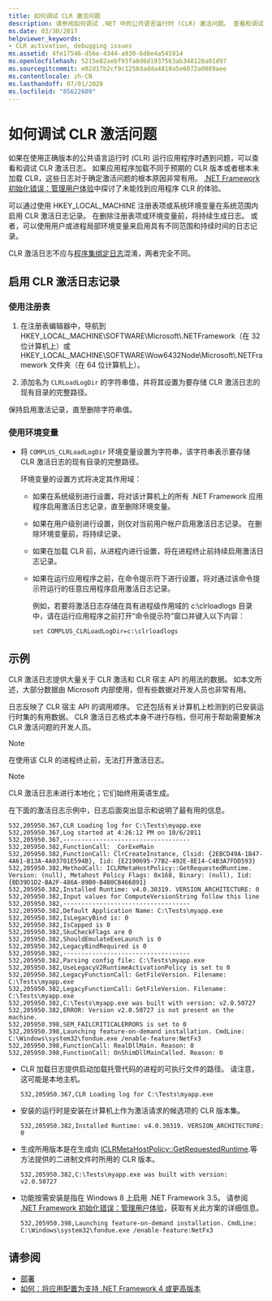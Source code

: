 ```yaml
---
title: 如何调试 CLR 激活问题
description: 请参阅如何调试 .NET 中的公共语言运行时 (CLR) 激活问题。 查看和调试 CLR 激活日志，这在确定根本原因时可能很有用。
ms.date: 03/30/2017
helpviewer_keywords:
- CLR activation, debugging issues
ms.assetid: 4fe17546-d56e-4344-a930-6d8e4a545914
ms.openlocfilehash: 5215e82aebf93fa8d6d1937563ab348126a01d97
ms.sourcegitcommit: e02d17b2cf9c1258dadda4810a5e6072a0089aee
ms.contentlocale: zh-CN
ms.lasthandoff: 07/01/2020
ms.locfileid: "85622609"
---
```

# <a name="how-to-debug-clr-activation-issues"></a>如何调试 CLR 激活问题

如果在使用正确版本的公共语言运行时 (CLR) 运行应用程序时遇到问题，可以查看和调试 CLR 激活日志。 如果应用程序加载不同于预期的 CLR 版本或者根本未加载 CLR，这些日志对于确定激活问题的根本原因非常有用。 [.NET Framework 初始化错误：管理用户体验](initialization-errors-managing-the-user-experience.md)中探讨了未能找到应用程序 CLR 的体验。

可以通过使用 HKEY_LOCAL_MACHINE 注册表项或系统环境变量在系统范围内启用 CLR 激活日志记录。 在删除注册表项或环境变量前，将持续生成日志。 或者，可以使用用户或进程局部环境变量来启用具有不同范围和持续时间的日志记录。

CLR 激活日志不应与[程序集绑定日志](../tools/fuslogvw-exe-assembly-binding-log-viewer.md)混淆，两者完全不同。

## <a name="to-enable-clr-activation-logging"></a>启用 CLR 激活日志记录

### <a name="using-the-registry"></a>使用注册表

1. 在注册表编辑器中，导航到 HKEY_LOCAL_MACHINE\SOFTWARE\Microsoft\\.NETFramework（在 32 位计算机上）或 HKEY_LOCAL_MACHINE\SOFTWARE\Wow6432Node\Microsoft\\.NETFramework 文件夹（在 64 位计算机上）。

2. 添加名为 `CLRLoadLogDir` 的字符串值，并将其设置为要存储 CLR 激活日志的现有目录的完整路径。

保持启用激活记录，直至删除字符串值。

### <a name="using-an-environment-variable"></a>使用环境变量

- 将 `COMPLUS_CLRLoadLogDir` 环境变量设置为字符串，该字符串表示要存储 CLR 激活日志的现有目录的完整路径。

    环境变量的设置方式将决定其作用域：

  - 如果在系统级别进行设置，将对该计算机上的所有 .NET Framework 应用程序启用激活日志记录，直至删除环境变量。

  - 如果在用户级别进行设置，则仅对当前用户帐户启用激活日志记录。 在删除环境变量前，将持续记录。

  - 如果在加载 CLR 前，从进程内进行设置，将在进程终止前持续启用激活日志记录。

  - 如果在运行应用程序之前，在命令提示符下进行设置，将对通过该命令提示符运行的任意应用程序启用激活日志记录。

    例如，若要将激活日志存储在具有进程级作用域的 c:\clrloadlogs 目录中，请在运行应用程序之前打开“命令提示符”窗口并键入以下内容：

    ```console
    set COMPLUS_CLRLoadLogDir=c:\clrloadlogs
    ```

## <a name="example"></a>示例

CLR 激活日志提供大量关于 CLR 激活和 CLR 宿主 API 的用法的数据。 如本文所述，大部分数据由 Microsoft 内部使用，但有些数据对开发人员也非常有用。

日志反映了 CLR 宿主 API 的调用顺序。 它还包括有关计算机上检测到的已安装运行时集的有用数据。 CLR 激活日志格式本身不进行存档，但可用于帮助需要解决 CLR 激活问题的开发人员。

> [!NOTE]
> 在使用该 CLR 的进程终止前，无法打开激活日志。

> [!NOTE]
> CLR 激活日志未进行本地化；它们始终用英语生成。

在下面的激活日志示例中，日志后面突出显示和说明了最有用的信息。

```output
532,205950.367,CLR Loading log for C:\Tests\myapp.exe
532,205950.367,Log started at 4:26:12 PM on 10/6/2011
532,205950.367,-----------------------------------
532,205950.382,FunctionCall: _CorExeMain
532,205950.382,FunctionCall: ClrCreateInstance, Clsid: {2EBCD49A-1B47-4A61-B13A-4A03701E594B}, Iid: {E2190695-77B2-492E-8E14-C4B3A7FDD593}
532,205950.382,MethodCall: ICLRMetaHostPolicy::GetRequestedRuntime. Version: (null), Metahost Policy Flags: 0x168, Binary: (null), Iid: {BD39D1D2-BA2F-486A-89B0-B4B0CB466891}
532,205950.382,Installed Runtime: v4.0.30319. VERSION_ARCHITECTURE: 0
532,205950.382,Input values for ComputeVersionString follow this line
532,205950.382,-----------------------------------
532,205950.382,Default Application Name: C:\Tests\myapp.exe
532,205950.382,IsLegacyBind is: 0
532,205950.382,IsCapped is 0
532,205950.382,SkuCheckFlags are 0
532,205950.382,ShouldEmulateExeLaunch is 0
532,205950.382,LegacyBindRequired is 0
532,205950.382,-----------------------------------
532,205950.382,Parsing config file: C:\Tests\myapp.exe
532,205950.382,UseLegacyV2RuntimeActivationPolicy is set to 0
532,205950.382,LegacyFunctionCall: GetFileVersion. Filename: C:\Tests\myapp.exe
532,205950.382,LegacyFunctionCall: GetFileVersion. Filename: C:\Tests\myapp.exe
532,205950.382,C:\Tests\myapp.exe was built with version: v2.0.50727
532,205950.382,ERROR: Version v2.0.50727 is not present on the machine.
532,205950.398,SEM_FAILCRITICALERRORS is set to 0
532,205950.398,Launching feature-on-demand installation. CmdLine: C:\Windows\system32\fondue.exe /enable-feature:NetFx3
532,205950.398,FunctionCall: RealDllMain. Reason: 0
532,205950.398,FunctionCall: OnShimDllMainCalled. Reason: 0
```

- CLR 加载日志提供启动加载托管代码的进程的可执行文件的路径。 请注意，这可能是本地主机。

    ```output
    532,205950.367,CLR Loading log for C:\Tests\myapp.exe
    ```

- 安装的运行时是安装在计算机上作为激活请求的候选项的 CLR 版本集。

    ```output
    532,205950.382,Installed Runtime: v4.0.30319. VERSION_ARCHITECTURE: 0
    ```

- 生成所用版本是在生成向 [ICLRMetaHostPolicy::GetRequestedRuntime](../unmanaged-api/hosting/iclrmetahostpolicy-getrequestedruntime-method.md).等方法提供的二进制文件时所用的 CLR 版本。

    ```output
    532,205950.382,C:\Tests\myapp.exe was built with version: v2.0.50727
    ```

- 功能按需安装是指在 Windows 8 上启用 .NET Framework 3.5。 请参阅 [.NET Framework 初始化错误：管理用户体验](initialization-errors-managing-the-user-experience.md)，获取有关此方案的详细信息。

    ```output
    532,205950.398,Launching feature-on-demand installation. CmdLine: C:\Windows\system32\fondue.exe /enable-feature:NetFx3
    ```

## <a name="see-also"></a>请参阅

- [部署](index.md)
- [如何：将应用配置为支持 .NET Framework 4 或更高版本](../migration-guide/how-to-configure-an-app-to-support-net-framework-4-or-4-5.md)
